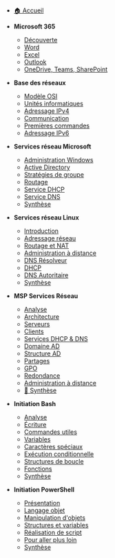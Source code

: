 - [🏠 Accueil](/README.md)

- **Microsoft 365**
  - [Découverte](/010-microsoft365/01-découverte/découverte.md)
  - [Word](/010-microsoft365/02-word/word.md)
  - [Excel](/010-microsoft365/03-excel/excel.md)
  - [Outlook](/010-microsoft365/04-outlook/outlook.md)
  - [OneDrive, Teams, SharePoint](/010-microsoft365/05-onedrive-teams-sharepoint/onedrive-teams-sharepoint.md)

- **Base des réseaux**
  - [Modèle OSI](/020-base-des-réseaux/01-modèle-osi/modèle-osi.md)
  - [Unités informatiques](/020-base-des-réseaux/02-unités-informatiques/unités-informatiques.md)
  - [Adressage IPv4](/020-base-des-réseaux/03-adressage-ipv4/adressage-ipv4.md)
  - [Communication](/020-base-des-réseaux/04-communication/communication.md)
  - [Premières commandes](/020-base-des-réseaux/05-premières-commandes/premières-commandes.md)
  - [Adressage IPv6](/020-base-des-réseaux/06-adressage-ipv6/adressage-ipv6.md)

- **Services réseau Microsoft**
  - [Administration Windows](/090-services-réseau-en-environnement-microsoft/01-administration-windows/administration-windows.md)
  - [Active Directory](/090-services-réseau-en-environnement-microsoft/02-active-directory/active-directory.md)
  - [Stratégies de groupe](/090-services-réseau-en-environnement-microsoft/03-stratégies-de-groupe/stratégies-de-groupe.md)
  - [Routage](/090-services-réseau-en-environnement-microsoft/04-routage/routage.md)
  - [Service DHCP](/090-services-réseau-en-environnement-microsoft/05-service-dhcp/service-dhcp.md)
  - [Service DNS](/090-services-réseau-en-environnement-microsoft/06-service-dns/service-dns.md)
  - [Synthèse](/090-services-réseau-en-environnement-microsoft/synthèse/synthèse.md)

- **Services réseau Linux**
  - [Introduction](/100-services-réseau-en-environnement-linux/01-introduction/introduction.md)
  - [Adressage réseau](/100-services-réseau-en-environnement-linux/02-adressage-réseau/adressage-réseau.md)
  - [Routage et NAT](/100-services-réseau-en-environnement-linux/03-routage-et-nat/routage-et-nat.md)
  - [Administration à distance](/100-services-réseau-en-environnement-linux/04-administration-à-distance/administration-à-distance.md)
  - [DNS Résolveur](/100-services-réseau-en-environnement-linux/05-dns-résolveur/dns-résolveur.md)
  - [DHCP](/100-services-réseau-en-environnement-linux/06-dhcp/dhcp.md)
  - [DNS Autoritaire](/100-services-réseau-en-environnement-linux/07-dns-autoritaire-sur-zone/dns-autoritaire-sur-zone.md)
  - [Synthèse](/100-services-réseau-en-environnement-linux/synthèse/synthèse.md)

- **MSP Services Réseau**
  - [Analyse](/120-mise-en-situation-professionnelle-services-réseau/01-analyse/analyse.md)
  - [Architecture](/120-mise-en-situation-professionnelle-services-réseau/02-architecture/architecture.md)
  - [Serveurs](/120-mise-en-situation-professionnelle-services-réseau/03-serveurs/serveurs.md)
  - [Clients](/120-mise-en-situation-professionnelle-services-réseau/04-clients/clients.md)
  - [Services DHCP & DNS](/120-mise-en-situation-professionnelle-services-réseau/05-services-dhcp-dns/services-dhcp-dns.md)
  - [Domaine AD](/120-mise-en-situation-professionnelle-services-réseau/06-domaine-ad/domaine-ad.md)
  - [Structure AD](/120-mise-en-situation-professionnelle-services-réseau/07-structure-ad/structure-ad.md)
  - [Partages](/120-mise-en-situation-professionnelle-services-réseau/08-partages/partages.md)
  - [GPO](/120-mise-en-situation-professionnelle-services-réseau/09-gpo/gpo.md)
  - [Redondance](/120-mise-en-situation-professionnelle-services-réseau/10-redondance/redondance.md)
  - [Administration à distance](/120-mise-en-situation-professionnelle-services-réseau/11-administration-à-distance/administration-à-distance.md)
  - [🧾 Synthèse](/120-mise-en-situation-professionnelle-services-réseau/synthèse/synthèse.md)

- **Initiation Bash**
  - [Analyse](/130-initiation-au-scripting-bash/01-analyse/analyse.md)
  - [Écriture](/130-initiation-au-scripting-bash/02-écriture/écriture.md)
  - [Commandes utiles](/130-initiation-au-scripting-bash/03-premières-commandes-utiles/premières-commandes-utiles.md)
  - [Variables](/130-initiation-au-scripting-bash/04-variables/variables.md)
  - [Caractères spéciaux](/130-initiation-au-scripting-bash/05-caractères-spéciaux/caractères-spéciaux.md)
  - [Exécution conditionnelle](/130-initiation-au-scripting-bash/06-exécution-conditionnelle/exécution-conditionnelle.md)
  - [Structures de boucle](/130-initiation-au-scripting-bash/07-structures-de-boucle/structures-de-boucle.md)
  - [Fonctions](/130-initiation-au-scripting-bash/08-fonctions/fonctions.md)
  - [Synthèse](/130-initiation-au-scripting-bash/synthèse/synthèse.md)

- **Initiation PowerShell**
  - [Présentation](/140-initiation-à-powershell/01-présentation/présentation.md)
  - [Langage objet](/140-initiation-à-powershell/02-langage-objet/langage-objet.md)
  - [Manipulation d'objets](/140-initiation-à-powershell/03-manipulation-des-objets/manipulation-des-objets.md)
  - [Structures et variables](/140-initiation-à-powershell/04-structures-et-variables/structures-et-variables.md)
  - [Réalisation de script](/140-initiation-à-powershell/05-réalisation-de-script/réalisation-de-script.md)
  - [Pour aller plus loin](/140-initiation-à-powershell/06-pour-aller-plus-loin/pour-aller-plus-loin.md)
  - [Synthèse](/140-initiation-à-powershell/synthèse/synthèse.md)

